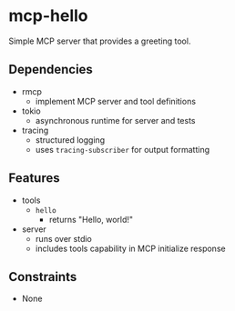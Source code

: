 # mcp-hello
Simple MCP server that provides a greeting tool.

## Dependencies
- rmcp
  - implement MCP server and tool definitions
- tokio
  - asynchronous runtime for server and tests
- tracing
  - structured logging
  - uses `tracing-subscriber` for output formatting

## Features
- tools
  - `hello`
    - returns "Hello, world!"
- server
  - runs over stdio
  - includes tools capability in MCP initialize response

## Constraints
- None
